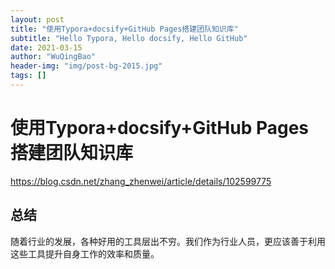 ```yaml
---
layout: post
title: "使用Typora+docsify+GitHub Pages搭建团队知识库"
subtitle: "Hello Typora, Hello docsify, Hello GitHub"
date: 2021-03-15
author: "WuQingBao"
header-img: "img/post-bg-2015.jpg"
tags: []
---
```


# 使用Typora+docsify+GitHub Pages搭建团队知识库

https://blog.csdn.net/zhang_zhenwei/article/details/102599775

## 总结

随着行业的发展，各种好用的工具层出不穷。我们作为行业人员，更应该善于利用这些工具提升自身工作的效率和质量。